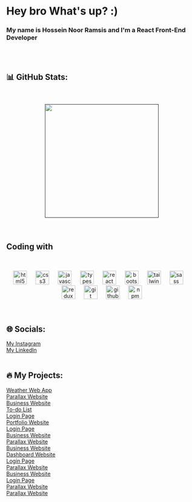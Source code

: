 <h1 align="left">Hey bro What's up? :)</h1>
<h3>My name is Hossein Noor Ramsis and I'm a React Front-End Developer</h3>
<br />
<br />

###

<h2>📊 GitHub Stats:</h1>
<br />
<br />
<div align="center">
<a href=""><img height="300px" src="https://github-readme-stats.vercel.app/api/top-langs/?username=Hossein-Noor-Ramsis&theme=dark&hide_border=false&include_all_commits=false&count_private=false&layout=compact"></a></br>
</div>
<br />
<br />

###

<h2 align="left">Coding with</h2>

<br />
<br />
<div align="center">
  <img src="https://cdn.jsdelivr.net/gh/devicons/devicon/icons/html5/html5-original.svg" height="36" alt="html5 logo"  />
  <img width="15" />
  <img src="https://cdn.jsdelivr.net/gh/devicons/devicon/icons/css3/css3-original.svg" height="36" alt="css3 logo"  />
  <img width="15" />
  <img src="https://cdn.jsdelivr.net/gh/devicons/devicon/icons/javascript/javascript-original.svg" height="36" alt="javascript logo"  />
  <img width="15" />
  <img src="https://cdn.jsdelivr.net/gh/devicons/devicon/icons/typescript/typescript-original.svg" height="36" alt="typescript logo"  />
  <img width="15" />
  <img src="https://cdn.jsdelivr.net/gh/devicons/devicon/icons/react/react-original.svg" height="36" alt="react logo"  />
  <img width="15" />
<!--   <img src="https://cdn.jsdelivr.net/gh/devicons/devicon/icons/nextjs/nextjs-original.svg" height="36" alt="nextjs logo"  /> -->
<!--   <img width="15" /> -->
  <img src="https://skillicons.dev/icons?i=bootstrap" height="36" alt="bootstrap logo"  />
  <img width="15" />
  <img src="https://cdn.simpleicons.org/tailwindcss/06B6D4" height="36" alt="tailwindcss logo"  />
  <img width="15" />
  <img src="https://cdn.jsdelivr.net/gh/devicons/devicon/icons/sass/sass-original.svg" height="36" alt="sass logo"  />
  <img width="15" />
  <img src="https://cdn.jsdelivr.net/gh/devicons/devicon/icons/redux/redux-original.svg" height="36" alt="redux logo"  />
  <img width="15" />
  <img src="https://cdn.jsdelivr.net/gh/devicons/devicon/icons/git/git-original.svg" height="36" alt="git logo"  />
  <img width="15" />
  <img src="https://skillicons.dev/icons?i=github" height="36" alt="github logo"  />
  <img width="15" />
  <img src="https://cdn.jsdelivr.net/gh/devicons/devicon/icons/npm/npm-original-wordmark.svg" height="36" alt="npm logo"  />
</div>
<br />
<br />

###

<h2>🌐 Socials:</h1>
<a href="https://www.instagram.com/hossein_noor_ramsis">My Instagram</a><br/>
<a href="https://www.linkedin.com/in/hossein-noor-ramsis">My LinkedIn</a>
<br />
<br />

###

<h2>🔥 My Projects:</h1>
<a href="https://c-1-hossein-noor-ramsis-projects.vercel.app">Weather Web App</a><br/>
<a href="https://hossein-noor-ramsis.github.io/D-8/">Parallax Website</a><br />
<a href="https://hossein-noor-ramsis.github.io/D-6/">Business Website</a><br />
<a href="https://hossein-noor-ramsis.github.io/E-5/">To-do List</a><br />
<a href="https://hossein-noor-ramsis.github.io/E-7/">Login Page</a><br />
<a href="https://hossein-noor-ramsis.github.io/D-2/">Portfolio Website</a><br />
<a href="https://hossein-noor-ramsis.github.io/E-3/">Login Page</a><br />
<a href="https://hossein-noor-ramsis.github.io/D-3/">Business Website</a><br />
<a href="https://hossein-noor-ramsis.github.io/D-7/">Parallax Website</a><br />
<a href="https://hossein-noor-ramsis.github.io/D-1/">Business Website</a><br />
<a href="https://hossein-noor-ramsis.github.io/D-4/">Dashboard Website</a><br />
<a href="https://hossein-noor-ramsis.github.io/E-2/">Login Page</a><br />
<a href="https://hossein-noor-ramsis.github.io/E-10/">Parallax Website</a><br />
<a href="https://hossein-noor-ramsis.github.io/E-1/">Business Website</a><br />
<a href="https://hossein-noor-ramsis.github.io/E-4/">Login Page</a><br />
<a href="https://hossein-noor-ramsis.github.io/E-9/">Parallax Website</a><br />
<a href="https://hossein-noor-ramsis.github.io/E-8/">Parallax Website</a><br />
<br />
<br />
